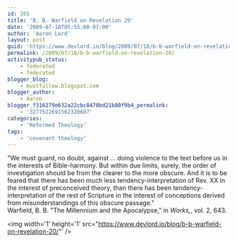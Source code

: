 ```yaml
---
id: 265
title: 'B. B. Warfield on Revelation 20'
date: '2009-07-18T05:55:00-07:00'
author: 'Aaron Lord'
layout: post
guid: 'https://www.devlord.io/blog/2009/07/18/b-b-warfield-on-revelation-20/'
permalink: /2009/07/18/b-b-warfield-on-revelation-20/
activitypub_status:
    - federated
    - federated
blogger_blog:
    - mustfollow.blogspot.com
blogger_author:
    - Aaron
blogger_f316279e632a22cbc8478bd21b80f9b4_permalink:
    - '3277522691562320687'
categories:
    - 'Reformed Theology'
tags:
    - 'covenant theology'
---
```


"We must guard, no doubt, against ... doing violence to the text before us in the interests of Bible-harmony. But within due limits, surely, the order of investigation should be from the clearer to the more obscure. And it is to be feared that there has been much less tendency-interpretation of Rev. XX in the interest of preconceived theory, than there has been tendency-interpretation of the rest of Scripture in the interest of conceptions derived from misunderstandings of this obscure passage."<br />Warfield, B. B. "The Millennium and the Apocalypse," in <i>Works,</i>, vol. 2, 643.<div class="blogger-post-footer"><img width='1' height='1' src="https://www.devlord.io/blog/b-b-warfield-on-revelation-20/"' /></div>